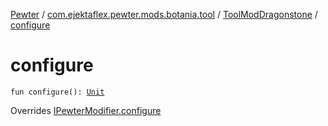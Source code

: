 [Pewter](../../index.md) / [com.ejektaflex.pewter.mods.botania.tool](../index.md) / [ToolModDragonstone](index.md) / [configure](./configure.md)

# configure

`fun configure(): `[`Unit`](https://kotlinlang.org/api/latest/jvm/stdlib/kotlin/-unit/index.html)

Overrides [IPewterModifier.configure](../../com.ejektaflex.pewter.api.core.modifiers/-i-pewter-modifier/configure.md)

